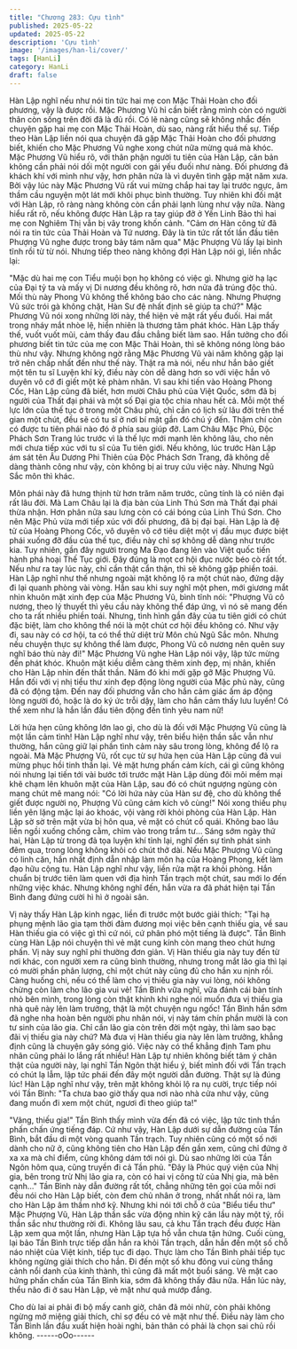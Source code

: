 ```yaml
---
title: "Chương 283: Cựu tình"
published: 2025-05-22
updated: 2025-05-22
description: 'Cựu tình'
image: '/images/han-li/cover/'
tags: [HanLi]
category: HanLi
draft: false
---
```


Hàn Lập nghĩ nếu như nói tin tức hai mẹ con Mặc Thải Hoàn cho
đối phương, vậy là được rồi.
Mặc Phương Vũ hỉ cần biết rằng mình còn có người thân còn
sống trên đời đã là đủ rồi. Có lẽ nàng cũng sẽ không nhắc đến
chuyện gặp hai mẹ con Mặc Thải Hoàn, dù sao, nàng rất hiểu thế
sự.
Tiếp theo Hàn Lập liền nói qua chuyện đã gặp Mặc Thải Hoàn cho
đối phương biết, khiến cho Mặc Phương Vũ nghe xong chút nữa
mừng quá mà khóc.
Mặc Phương Vũ hiểu rõ, với thân phận người tu tiên của Hàn
Lập, căn bản không cần phải nói dối một người con gái yếu đuối
như nàng. Đối phương đã khách khí với mình như vậy, hơn phân
nửa là vì duyên tình gặp mặt năm xưa.
Bởi vậy lúc này Mặc Phương Vũ rất vui mừng chắp hai tay lại
trước ngực, âm thầm cầu nguyện một lát mới khôi phục bình
thường.
Tuy nhiên khi đối mặt với Hàn Lập, rõ ràng nàng không còn cần
phải lạnh lùng như vậy nữa.
Nàng hiểu rất rõ, nếu không được Hàn Lập ra tay giúp đỡ ở Yến
Linh Bảo thì hai mẹ con Nghiêm Thị vẫn bị vây trong khốn cảnh.
"Cảm ơn Hàn công tử đã nói ra tin tức của Thải Hoàn và Tứ
nương. Đây là tin tức rất tốt lần đầu tiên Phượng Vũ nghe được
trong bảy tám năm qua" Mặc Phượng Vũ lấy lại bình tĩnh rồi từ từ
nói.
Nhưng tiếp theo nàng không đợi Hàn Lập nói gì, liền nhắc lại:

"Mặc dù hai mẹ con Tiểu muội bọn họ không có việc gì. Nhưng
giờ hạ lạc của Đại tỷ ta và mấy vị Di nương đều không rõ, hơn
nửa đã trúng độc thủ. Mối thù này Phong Vũ không thể không báo
cho các nàng. Nhưng Phượng Vũ sức trói gà không chặt, Hàn Sư
đệ nhất định sẽ giúp ta chứ?"
Mặc Phương Vũ nói xong những lời này, thể hiện vẻ mặt rất yếu
đuối. Hai mắt trong nháy mắt nhòe lệ, hiển nhiên là thương tâm
phát khóc.
Hàn Lập thấy thế, vuốt vuốt mũi, cảm thấy đau đầu chẳng biết
làm sao.
Hắn tưởng cho đối phương biết tin tức của mẹ con Mặc Thải
Hoàn, thì sẽ không nóng lòng báo thù như vậy. Nhưng không ngờ
rằng Mặc Phương Vũ vài năm không gặp lại trở nên chấp nhất
đến như thế này.
Thật ra mà nói, nếu như hắn bảo giết một tên tu sĩ Luyện khí kỳ,
điều này còn dễ dàng hơn so với việc hắn vô duyên vô cớ đi giết
một kẻ phàm nhân.
Vì sau khi tiến vào Hoàng Phong Cốc, Hàn Lập cũng đã biết, hơn
mười Châu phủ của Việt Quốc, sớm đã bị người của Thất đại
phái và một số Đại gia tộc chia nhau hết cả.
Mỗi một thế lực lớn của thế tục ở trong một Châu phủ, chỉ cần có
lịch sử lâu đời trên thế gian một chút, đều sẽ có tu sĩ ở nơi bí mật
gần đó chú ý đến. Thậm chí còn có được tu tiên phái nào đó ở
phía sau giúp đỡ.
Lam Châu Mặc Phủ, Độc Phách Sơn Trang lúc trước vì là thế lực
mới mạnh lên không lâu, cho nên mới chưa tiếp xúc với tu sĩ của
Tu tiên giới. Nếu không, lúc trước Hàn Lập ám sát tên Âu Dương
Phi Thiên của Độc Phách Sơn Trang, đã không dễ dàng thành
công như vậy, còn không bị ai truy cứu việc này.
Nhưng Ngũ Sắc môn thì khác.

Môn phái này đã hưng thịnh từ hơn trăm năm trước, cũng tính là
có niên đại rất lâu đời. Mà Lam Châu lại là địa bàn của Linh Thú
Sơn mà Thất đại phái thừa nhận. Hơn phân nửa sau lưng còn có
cái bóng của Linh Thú Sơn. Cho nên Mặc Phủ vừa mới tiếp xúc
với đối phương, đã bị đại bại.
Hàn Lập là đệ tử của Hoàng Phong Cốc, vô duyên vô cớ tiêu diệt
một vị đầu mục được biệt phái xuống đỡ đầu của thế tục, điều
này chỉ sợ không dễ dàng như trước kia.
Tuy nhiên, gần đây người trong Ma Đạo đang lẻn vào Việt quốc
tiến hành phá hoại Thế Tục giới. Đây đúng là mọt cơ hội đục
nước béo cò rất tốt. Nếu như ra tay lúc này, chỉ cần thật cẩn thận,
thì sẽ không gặp phiền toái.
Hàn Lập nghĩ như thế nhưng ngoài mặt không lộ ra một chút nào,
đứng dậy đi lại quanh phòng vài vòng.
Hắn sau khi suy nghĩ một phen, mới giương mắt nhìn khuôn mặt
xinh đẹp của Mặc Phương Vũ, bình tĩnh nói:
"Phượng Vũ cô nương, theo lý thuyết thì yêu cầu này không thể
đáp ứng, vì nó sẽ mang đến cho ta rất nhiều phiền toái. Nhưng,
tình hình gần đây của tu tiên giới có chút đặc biệt, làm cho không
thể nói là một chút cơ hội đều không có. Như vậy đi, sau này có
cơ hội, ta có thể thử diệt trừ Môn chủ Ngũ Sắc môn. Nhưng nếu
chuyện thực sự không thể làm được, Phong Vũ cô nương nên
quên suy nghĩ báo thù này đi!"
Mặc Phương Vũ nghe Hàn Lập nói vậy, lập tức mừng đến phát
khóc. Khuôn mặt kiều diễm càng thêm xinh đẹp, mị nhân, khiến
cho Hàn Lập nhìn đến thất thần.
Năm đó khi mới gặp gỡ Mặc Phượng Vũ. Hắn đối với vị nhị tiểu
thư xinh đẹp động lòng người của Mặc phủ này, cũng đã có động
tậm. Đến nay đối phương vẫn cho hắn cảm giác ấm áp động lòng
người đó, hoặc là do ký ức trỗi dậy, làm cho hắn cảm thấy lưu
luyến!
Có thể xem như là hắn lần đầu tiên động đến tình yêu nam nữ!

Lời hứa hẹn cũng không lớn lao gì, cho dù là đối với Mặc Phượng
Vũ cũng là một lần cảm tình!
Hàn Lập nghĩ như vậy, trên biểu hiện thần sắc vẫn như thường,
hắn cũng giữ lại phần tình cảm này sâu trong lòng, không để lộ ra
ngoài.
Mà Mặc Phượng Vũ, rốt cục từ sự hứa hẹn của Hàn Lập cũng đã
vui mừng phục hồi tinh thần lại.
Vẻ mặt hưng phấn cảm kích, cái gì cũng không nói nhưng lại tiến
tới vài bước tới trước mặt Hàn Lập dùng đôi môi mềm mại khẽ
chạm lên khuôn mặt của Hàn Lập, sau đó có chút ngượng ngùng
còn mang chút mê mang nói:
"Có lời hứa này của Hàn sư đệ, cho dù không thể giết được người
nọ, Phượng Vũ cũng cảm kích vô cùng!"
Nói xong thiếu phụ liền yên lặng mặc lại áo khoác, vội vàng rời
khỏi phòng của Hàn Lập.
Hàn Lập sờ sờ trên mặt vừa bị hôn qua, vẻ mặt có chút cổ quái.
Không bao lâu liền ngồi xuống chống cằm, chìm vào trong trầm
tư…
Sáng sớm ngày thứ hai, Hàn Lập từ trong đả tọa luyện khí tỉnh lại,
nghĩ đến sự tình phát sinh đêm qua, trong lòng không khỏi có
chút thở dài. Nếu Mặc Phượng Vũ cũng có linh căn, hắn nhất
định dẫn nhập làm môn hạ của Hoàng Phong, kết làm đạo hữu
cộng tu.
Hàn Lập nghĩ như vậy, liền rửa mặt ra khỏi phòng.
Hắn chuẩn bị trước tiên làm quen với địa hình Tần trạch một chút,
sau mới lo đến những việc khác.
Nhưng không nghĩ đến, hắn vừa ra đã phát hiện tại Tần Bình
đang đứng cười hì hì ở ngoài sân.

Vị này thấy Hàn Lập kinh ngạc, liền đi trước một bước giải thích:
"Tại hạ phụng mệnh lão gia tạm thời đảm đương mọi việc bên
cạnh thiếu gia, về sau Hàn thiếu gia có việc gì thì cứ nói, cứ phân
phó một tiếng là được".
Tần Bình cùng Hàn Lập nói chuyện thì vẻ mặt cung kính còn
mang theo chút hưng phấn.
Vị này suy nghĩ phi thường đơn giản. Vị Hàn thiếu gia này tuy đến
từ nơi khác, con người xem ra cũng bình thường, nhưng trong
mắt lão gia thì lại có mười phần phân lượng, chỉ một chút này
cũng đủ cho hắn xu nịnh rồi.
Càng huống chi, nếu có thể làm cho vị thiếu gia này vui lòng, nói
không chừng còn làm cho lão gia vui vẻ!
Tần Bình vữa nghĩ, vữa đánh cái bàn tính nhỏ bên mình, trong
lòng còn thật khinh khi nghe nói muốn đưa vị thiếu gia nhà quê
này lên làm trưởng, thật là một chuyện ngu ngốc!
Tần Bình hắn sớm đã nghe nha hoàn bên người phu nhân nói, vị
này tám chín phần mười là con tư sinh của lão gia. Chỉ cần lão
gia còn trên đời một ngày, thì làm sao bạc đãi vị thiếu gia này
chứ? Mà đưa vị Hàn thiếu gia này lên làm trưởng, khẳng định
cũng là chuyện gây sóng gió.
Việc này có thể khẳng định Tam phu nhân cũng phải lo lắng rất
nhiều!
Hàn Lập tự nhiên không biết tâm ý chân thật của người này, lại
nghĩ Tần Ngôn thật hiểu ý, biết mình đối với Tần trạch có chút lạ
lẫm, lập tức phái đến đây một người dẫn đường. Thật sự là đúng
lúc!
Hàn Lập nghĩ như vậy, trên mặt không khỏi lộ ra nụ cười, trực tiếp
nói vói Tần Bình:
"Ta chưa bao giờ thấy qua nơi nào nhà cửa như vậy, cũng đang
muốn đi xem một chút, ngươi đi theo giúp ta!"

"Vâng, thiếu gia!"
Tần Bình thấy mình vừa đến đã có việc, lập tức tinh thần phấn
chấn ứng tiếng đáp.
Cứ như vậy, Hàn Lập dưới sự dẫn đường của Tần Bình, bắt đầu
di một vòng quanh Tần trạch.
Tuy nhiên cũng có một số nới dành cho nữ ở, cũng không tiên
cho Hàn Lập đến gần xem, cũng chỉ đứng ở xa xa mà chỉ điểm,
cũng không dám tới nói gì. Dù sao những lời của Tần Ngôn hôm
qua, cũng truyền đi cả Tần phủ.
"Đây là Phúc quý viện của Nhị gia, bên trong trừ Nhị lão gia ra,
còn có hai vị công tử của Nhị gia, mà bên cạnh…"
Tần Bình này dẫn đường rất tốt, chẳng những tên gọi của mỗi nơi
đều nói cho Hàn Lập biết, còn đem chủ nhân ở trong, nhất nhất
nói ra, làm cho Hàn Lập âm thầm nhớ kỹ.
Nhưng khi nói tới chỗ ở của "Biểu tiểu thư" Mặc Phượng Vũ, Hàn
Lập thần sắc vừa động nhìn kỹ căn lầu này một tý, rồi thần sắc
như thường rời đi.
Không lâu sau, cả khu Tần trạch đều được Hàn Lập xem qua một
lần, nhưng Hàn Lập tựa hồ vẫn chưa tận hứng.
Cuối cùng, lại bảo Tần Bình trực tiếp dẫn hắn ra khỏi Tần trạch,
dẫn hắn đến một số chỗ náo nhiệt của Việt kinh, tiếp tục đi dạo.
Thực làm cho Tần Bình phải tiếp tục không ngừng giải thích cho
hắn.
Đi đến một số khu đông vui cùng thắng cảnh nổi danh của kinh
thành, thì cũng đã mất một buổi sáng.
Vẻ mặt cao hứng phấn chấn của Tần Bình kia, sớm đã không
thấy đâu nữa. Hắn lúc này, thểu não đi ở sau Hàn Lập, vẻ mặt
như quả mướp đắng.

Cho dù lai ai phải đi bộ mấy canh giờ, chân đã mỏi nhừ, còn phải
không ngừng mở miệng giải thích, chỉ sợ đều có vẻ mặt như thế.
Điều này làm cho Tần Bình lần đầu xuất hiện hoài nghi, bản thân
có phải là chọn sai chủ rồi không.
------oOo------
